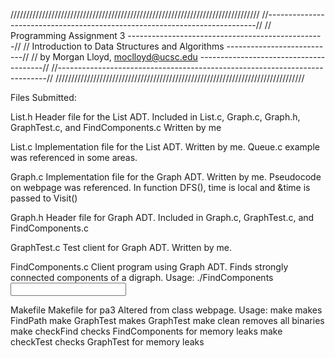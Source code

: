 ///////////////////////////////////////////////////////////////////////////////
//---------------------------------------------------------------------------//
// Programming Assignment 3 -------------------------------------------------//
// Introduction to Data Structures and Algorithms ---------------------------//
// by Morgan Lloyd, moclloyd@ucsc.edu ---------------------------------------//
//---------------------------------------------------------------------------//
///////////////////////////////////////////////////////////////////////////////

Files Submitted:

List.h		Header file for the List ADT. Included in List.c, Graph.c,
		Graph.h, GraphTest.c, and FindComponents.c
		Written by me

List.c		Implementation file for the List ADT. 
		Written by me. Queue.c example was referenced in some areas.

Graph.c		Implementation file for the Graph ADT.
		Written by me. Pseudocode on webpage was referenced.
		In function DFS(), time is local and &time is passed to
		Visit()
		
Graph.h		Header file for Graph ADT. Included in Graph.c, GraphTest.c,
		and FindComponents.c

GraphTest.c	Test client for Graph ADT.
		Written by me.

FindComponents.c
		Client program using Graph ADT. Finds strongly connected
		components of a digraph.
		Usage: ./FindComponents <input file> <output file>

Makefile	Makefile for pa3
		Altered from class webpage.
		Usage:
		make			makes FindPath
		make GraphTest		makes GraphTest
		make clean 		removes all binaries
		make checkFind		checks FindComponents for memory leaks 
		make checkTest		checks GraphTest for memory leaks
		